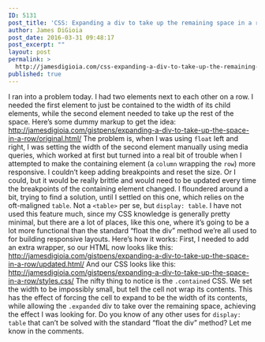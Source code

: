 ```yaml
---
ID: 5131
post_title: 'CSS: Expanding a div to take up the remaining space in a row'
author: James DiGioia
post_date: 2016-03-31 09:48:17
post_excerpt: ""
layout: post
permalink: >
  http://jamesdigioia.com/css-expanding-a-div-to-take-up-the-remaining-space-in-a-row/
published: true
---
```

I ran into a problem today. I had two elements next to each other on a row. I needed the first element to just be contained to the width of its child elements, while the second element needed to take up the rest of the space. Here’s some dummy markup to get the idea: http://jamesdigioia.com/gistpens/expanding-a-div-to-take-up-the-space-in-a-row/original.html/ The problem is, when I was using `float` left and right, I was setting the width of the second element manually using media queries, which worked at first but turned into a real bit of trouble when I attempted to make the containing element (a `column` wrapping the `row`) more responsive. I couldn’t keep adding breakpoints and reset the size. Or I could, but it would be really brittle and would need to be updated every time the breakpoints of the containing element changed. I floundered around a bit, trying to find a solution, until I settled on this one, which relies on the oft-maligned `table`. Not a `<table>` per se, but `display: table`. I have not used this feature much, since my CSS knowledge is generally pretty minimal, but there are a lot of places, like this one, where it’s going to be a lot more functional than the standard “float the div” method we’re all used to for building responsive layouts. Here’s how it works: First, I needed to add an extra wrapper, so our HTML now looks like this: http://jamesdigioia.com/gistpens/expanding-a-div-to-take-up-the-space-in-a-row/updated.html/ And our CSS looks like this: http://jamesdigioia.com/gistpens/expanding-a-div-to-take-up-the-space-in-a-row/styles.css/ The nifty thing to notice is the `.contained` CSS. We set the width to be impossibly small, but tell the cell not wrap its contents. This has the effect of forcing the cell to expand to be the width of its contents, while allowing the `.expanded` div to take over the remaining space, achieving the effect I was looking for. Do you know of any other uses for `display: table` that can’t be solved with the standard “float the div” method? Let me know in the comments.